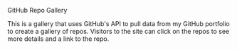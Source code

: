 GitHub Repo Gallery

This is a gallery that uses GitHub's API to pull data from my GitHub portfolio to create a gallery of repos. 
Visitors to the site can click on the repos to see more details and a link to the repo.

